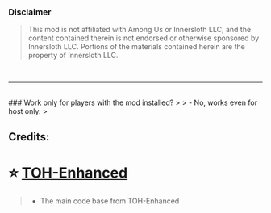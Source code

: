 ### Disclaimer
> This mod is not affiliated with Among Us or Innersloth LLC, and the content contained therein is not endorsed or otherwise sponsored by Innersloth LLC. Portions of the materials contained herein are the property of Innersloth LLC.
<br>

------------------------------------------------------------------------------------------------------------------------------------------------------------------------------------------

<br>
### Work only for players with the mod installed?
> 
> - No, works even for host only.
>
<br>

## Credits:

# :star: [TOH-Enhanced](https://github.com/0xDrMoe/TownofHost-Enhanced/) 
> 
> - The main code base from TOH-Enhanced
>
